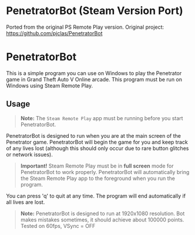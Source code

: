 # PenetratorBot (Steam Version Port)
Ported from the original PS Remote Play version.
Original project: https://github.com/pjclas/PenetratorBot

# PenetratorBot
This is a simple program you can use on Windows to play the Penetrator game in Grand Theft Auto V Online arcade.
This program must be run on Windows using Steam Remote Play.

## Usage
> **Note:** The `Steam Remote Play` app must be running before you start PenetratorBot.

PenetratorBot is designed to run when you are at the main screen of the Penetrator game.  PenetratorBot will begin the game for you and keep track of any lives lost (although this should only occur due to rare button glitches or network issues).
> **Important!** Steam Remote Play must be in **full screen** mode for PenetratorBot to work properly.  PenetratorBot will automatically bring the Steam Remote Play app to the foreground when you run the program.

You can press 'q' to quit at any time.
The program will end automatically if all lives are lost.

> **Note:** PenetratorBot is designed to run at 1920x1080 resolution. Bot makes mistakes sometimes, it should achieve about 100000 points. Tested on 60fps, VSync = OFF
